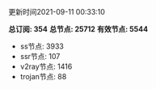 更新时间2021-09-11 00:33:10

**总订阅: 354**
**总节点: 25712**
**有效节点: 5544**
- ss节点: 3933
- ssr节点: 107
- v2ray节点: 1416
- trojan节点: 88
